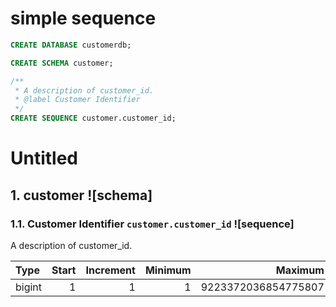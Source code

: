 # simple sequence

```sql
CREATE DATABASE customerdb;

CREATE SCHEMA customer;

/**
 * A description of customer_id.
 * @label Customer Identifier
 */
CREATE SEQUENCE customer.customer_id;
```

# Untitled

## 1. customer ![schema]

### 1.1. Customer Identifier `customer.customer_id` ![sequence]

A description of customer_id.

| Type | Start | Increment | Minimum | Maximum |
| :-- | --: | --: | --: | --: |
| bigint | 1 | 1 | 1 | 9223372036854775807 |
